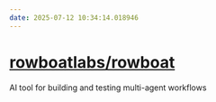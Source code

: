 ```yaml
---
date: 2025-07-12 10:34:14.018946
---
```


# [rowboatlabs/rowboat](https://github.com/rowboatlabs/rowboat)

AI tool for building and testing multi-agent workflows